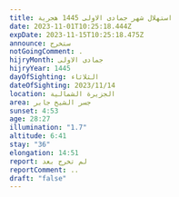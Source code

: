```yaml
---
title: استهلال شهر جمادى الاولى 1445 هجرية
date: 2023-11-01T10:25:18.444Z
expDate: 2023-11-15T10:25:18.475Z
announce: ستخرج
notGoingComment: .
hijryMonth: جمادى الاولى
hijryYear: 1445
dayOfSighting: الثلاثاء
dateOfSighting: 2023/11/14
location: الجزيرة الشمالية
area: جسر الشيخ جابر
sunset: 4:53
age: 28:27
illumination: "1.7"
altitude: 6:41
stay: "36"
elongation: 14:51
report: لم تخرج بعد
reportComment: ..
draft: "false"
---
```

